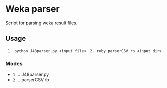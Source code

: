 # Weka parser
Script for parsing weka result files.

## Usage
` 1. python J48parser.py <input file>`
` 2. ruby parserCSV.rb <input dir>`


### Modes
* `1` ... J48parser.py
* `2` ... parserCSV.rb



